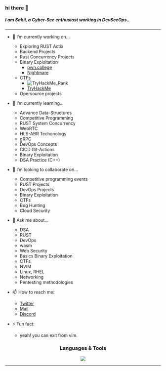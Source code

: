 ### hi there 👋

##### I am Sahil, a Cyber-Sec enthusiast working in DevSecOps..

***

- 🔭 I’m currently working on...
  - Exploring RUST Actix
  - Backend Projects
  - Rust Concurrency Projects
  - Binary Exploitation
    - [pwn.college](https://pwn.college)
    - [Nightmare](https://guyinatuxedo.github.io/)
  - CTFs 
    - <img src="https://tryhackme-badges.s3.amazonaws.com/sahilwep.png?3" alt="TryHackMe_Rank">
    - [TryHackMe](https://tryhackme.com/p/sahilwep)
  - Opersource projects
 
- 🌱 I’m currently learning...
  - Advance Data-Structures
  - Competitive Programming
  - RUST System Concurrency
  - WebRTC
  - HLS-ABR Techonology
  - gRPC
  - DevOps Concepts
  - CICD Git-Actions
  - Binary Exploitation
  - DSA Practice (C++)


- 👯 I’m looking to collaborate on...
  - Competitive programming events
  - RUST Projects
  - DevOps Projects
  - Binary Exploitation
  - CTFs
  - Bug Hunting
  - Cloud Security


- 💬 Ask me about...
  - DSA
  - RUST
  - DevOps
  - wasm
  - Web Security
  - Basics Binary Exploitation
  - CTFs
  - NVIM
  - Linux, RHEL
  - Networking
  - Pentesting methodologies


- 📫 How to reach me:
  - [Twitter](https://twitter.com/sahilwep)
  - [Mail](mailto:sahilwep@gmail.com)
  - [Discord](https://discord.com/users/sahilwep#8436)


- ⚡ Fun fact:
    - yeah! you can exit from vim.


<h3 align="center">Languages & Tools</h3>
<p align="center"> 
<img src="https://skillicons.dev/icons?i=rust,c,cpp,html,js,css,bootstrap,python,bash,vscode,vim,neovim,discord,docker,kubernetes,jenkins,express,git,github,githubactions,linux,apple,kali,redhat,arch,md,nextjs,npm,nginx,nodejs,postgres,postman,tauri,react,redis,regex,replit,stackoverflow,mysql,vercel,wasm&perline=8&theme=dark" />
</p>

***
